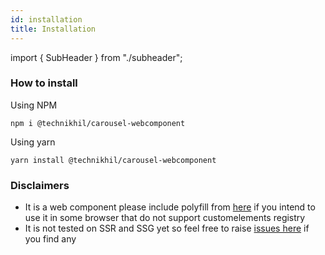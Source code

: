 ```yaml
---
id: installation
title: Installation
---
```


import { SubHeader } from "./subheader";

<SubHeader/>

### How to install

Using NPM
```
npm i @technikhil/carousel-webcomponent
```

Using yarn
```
yarn install @technikhil/carousel-webcomponent
```

### Disclaimers

- It is a web component please include polyfill from [here](https://www.webcomponents.org/polyfills) if you intend to use it in some browser that do not support customelements registry
- It is not tested on SSR and SSG yet so feel free to raise [issues here](https://github.com/technikhil314/carousel-web-component/issues) if you find any